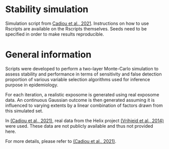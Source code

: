 # Stability simulation
Simulation script from [Cadiou et al., 2021](https://pubmed.ncbi.nlm.nih.gov/33652445/).
Instructions on how to use Rscripts are available on the Rscripts themselves.
Seeds need to be specified in order to make results reproducible.

# General information
Scripts were developed to perform a two-layer Monte-Carlo simulation to assess stability and performance in terms of sensitivity and false detection proportion of various variable selection algorithms used for inference purpose in epidemiology.

For each iteration, a realistic exposome is generated using real exposome data. An continuous Gaussian outcome is then generated assuming it is influenced to varying extents by a linear combination of factors drawn from this simulated set.

In [(Cadiou et al., 2021)](https://journals.lww.com/epidem/Abstract/2021/05000/Instability_of_Variable_selection_Algorithms_Used.13.aspx), real data from the Helix project [(Vrihjeid et al., 2014)](https://www.ncbi.nlm.nih.gov/pmc/articles/PMC4048258/) were used. These data are not publicly available and thus not provided here. 

For more details, please refer to [(Cadiou et al., 2021)](https://journals.lww.com/epidem/Abstract/2021/05000/Instability_of_Variable_selection_Algorithms_Used.13.aspx).
